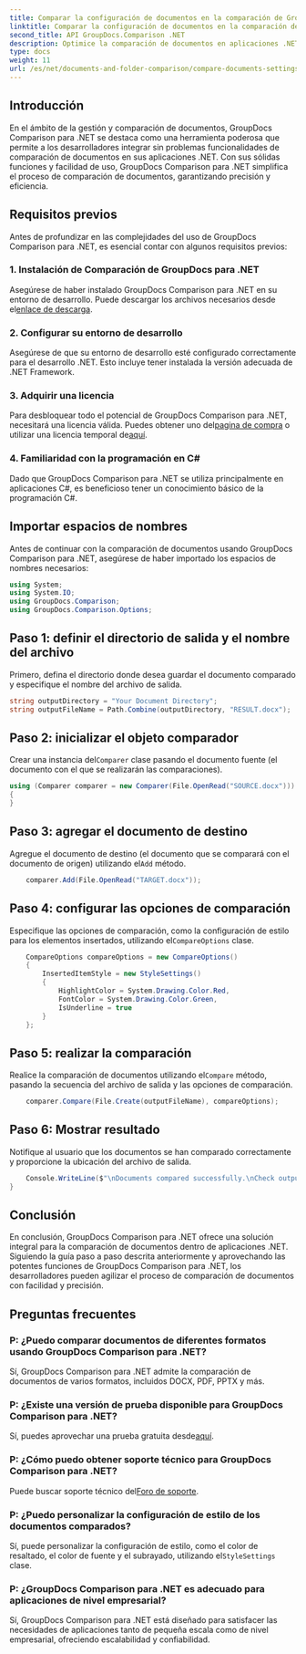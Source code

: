```yaml
---
title: Comparar la configuración de documentos en la comparación de GroupDocs para .NET
linktitle: Comparar la configuración de documentos en la comparación de GroupDocs para .NET
second_title: API GroupDocs.Comparison .NET
description: Optimice la comparación de documentos en aplicaciones .NET con GroupDocs Comparison. Compare documentos sin esfuerzo con funciones avanzadas.
type: docs
weight: 11
url: /es/net/documents-and-folder-comparison/compare-documents-settings-dotnet/
---
```

## Introducción
En el ámbito de la gestión y comparación de documentos, GroupDocs Comparison para .NET se destaca como una herramienta poderosa que permite a los desarrolladores integrar sin problemas funcionalidades de comparación de documentos en sus aplicaciones .NET. Con sus sólidas funciones y facilidad de uso, GroupDocs Comparison para .NET simplifica el proceso de comparación de documentos, garantizando precisión y eficiencia.
## Requisitos previos
Antes de profundizar en las complejidades del uso de GroupDocs Comparison para .NET, es esencial contar con algunos requisitos previos:
### 1. Instalación de Comparación de GroupDocs para .NET
 Asegúrese de haber instalado GroupDocs Comparison para .NET en su entorno de desarrollo. Puede descargar los archivos necesarios desde el[enlace de descarga](https://releases.groupdocs.com/comparison/net/).
### 2. Configurar su entorno de desarrollo
Asegúrese de que su entorno de desarrollo esté configurado correctamente para el desarrollo .NET. Esto incluye tener instalada la versión adecuada de .NET Framework.
### 3. Adquirir una licencia
Para desbloquear todo el potencial de GroupDocs Comparison para .NET, necesitará una licencia válida. Puedes obtener uno del[pagina de compra](https://purchase.groupdocs.com/buy) o utilizar una licencia temporal de[aquí](https://purchase.groupdocs.com/temporary-license/).
### 4. Familiaridad con la programación en C#
Dado que GroupDocs Comparison para .NET se utiliza principalmente en aplicaciones C#, es beneficioso tener un conocimiento básico de la programación C#.

## Importar espacios de nombres
Antes de continuar con la comparación de documentos usando GroupDocs Comparison para .NET, asegúrese de haber importado los espacios de nombres necesarios:
```csharp
using System;
using System.IO;
using GroupDocs.Comparison;
using GroupDocs.Comparison.Options;
```
## Paso 1: definir el directorio de salida y el nombre del archivo
Primero, defina el directorio donde desea guardar el documento comparado y especifique el nombre del archivo de salida.
```csharp
string outputDirectory = "Your Document Directory";
string outputFileName = Path.Combine(outputDirectory, "RESULT.docx");
```
## Paso 2: inicializar el objeto comparador
 Crear una instancia del`Comparer` clase pasando el documento fuente (el documento con el que se realizarán las comparaciones).
```csharp
using (Comparer comparer = new Comparer(File.OpenRead("SOURCE.docx")))
{
}
```
## Paso 3: agregar el documento de destino
 Agregue el documento de destino (el documento que se comparará con el documento de origen) utilizando el`Add` método.
```csharp
    comparer.Add(File.OpenRead("TARGET.docx"));
```
## Paso 4: configurar las opciones de comparación
 Especifique las opciones de comparación, como la configuración de estilo para los elementos insertados, utilizando el`CompareOptions` clase.
```csharp
    CompareOptions compareOptions = new CompareOptions()
    {
        InsertedItemStyle = new StyleSettings()
        {
            HighlightColor = System.Drawing.Color.Red,
            FontColor = System.Drawing.Color.Green,
            IsUnderline = true
        }
    };
```
## Paso 5: realizar la comparación
 Realice la comparación de documentos utilizando el`Compare` método, pasando la secuencia del archivo de salida y las opciones de comparación.
```csharp
    comparer.Compare(File.Create(outputFileName), compareOptions);
```
## Paso 6: Mostrar resultado
Notifique al usuario que los documentos se han comparado correctamente y proporcione la ubicación del archivo de salida.
```csharp
    Console.WriteLine($"\nDocuments compared successfully.\nCheck output in {Directory.GetCurrentDirectory()}.");
}
```

## Conclusión
En conclusión, GroupDocs Comparison para .NET ofrece una solución integral para la comparación de documentos dentro de aplicaciones .NET. Siguiendo la guía paso a paso descrita anteriormente y aprovechando las potentes funciones de GroupDocs Comparison para .NET, los desarrolladores pueden agilizar el proceso de comparación de documentos con facilidad y precisión.
## Preguntas frecuentes
### P: ¿Puedo comparar documentos de diferentes formatos usando GroupDocs Comparison para .NET?
Sí, GroupDocs Comparison para .NET admite la comparación de documentos de varios formatos, incluidos DOCX, PDF, PPTX y más.
### P: ¿Existe una versión de prueba disponible para GroupDocs Comparison para .NET?
 Sí, puedes aprovechar una prueba gratuita desde[aquí](https://releases.groupdocs.com/).
### P: ¿Cómo puedo obtener soporte técnico para GroupDocs Comparison para .NET?
 Puede buscar soporte técnico del[Foro de soporte](https://forum.groupdocs.com/c/comparison/12).
### P: ¿Puedo personalizar la configuración de estilo de los documentos comparados?
 Sí, puede personalizar la configuración de estilo, como el color de resaltado, el color de fuente y el subrayado, utilizando el`StyleSettings` clase.
### P: ¿GroupDocs Comparison para .NET es adecuado para aplicaciones de nivel empresarial?
Sí, GroupDocs Comparison para .NET está diseñado para satisfacer las necesidades de aplicaciones tanto de pequeña escala como de nivel empresarial, ofreciendo escalabilidad y confiabilidad.